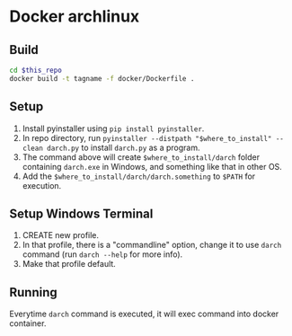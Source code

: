 # Docker archlinux

## Build

```bash
cd $this_repo
docker build -t tagname -f docker/Dockerfile .
```

## Setup

1. Install pyinstaller using ```pip install pyinstaller```.
2. In repo directory, run ```pyinstaller --distpath "$where_to_install" --clean darch.py``` to install ```darch.py``` as a program.
3. The command above will create ```$where_to_install/darch``` folder containing ```darch.exe``` in Windows, and something like that in other OS.
4. Add the ```$where_to_install/darch/darch.something``` to ```$PATH``` for execution.

## Setup Windows Terminal

1. CREATE new profile.
2. In that profile, there is a "commandline" option, change it to use ```darch``` command (run ```darch --help``` for more info).
3. Make that profile default.

## Running

Everytime ```darch``` command is executed, it will exec command into docker container.